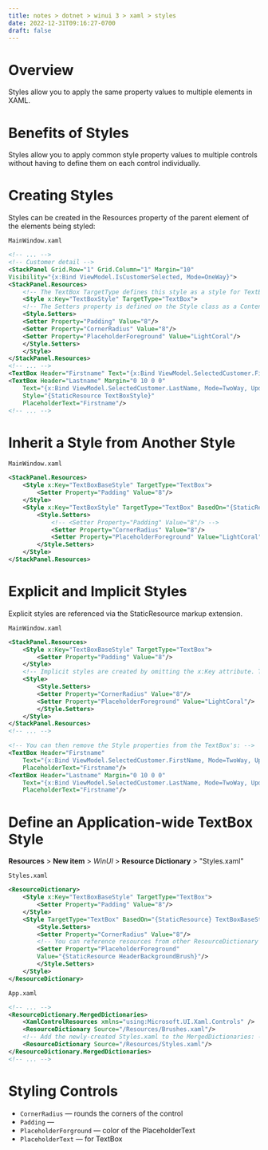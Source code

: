 ```yaml
---
title: notes > dotnet > winui 3 > xaml > styles
date: 2022-12-31T09:16:27-0700
draft: false
---
```

# Overview
Styles allow you to apply the same property values to multiple elements in XAML.

# Benefits of Styles
Styles allow you to apply common style property values to multiple controls without having to define them on each control individually.

# Creating Styles
Styles can be created in the Resources property of the parent element of the elements being styled:

`MainWindow.xaml`
```xml
<!-- ... -->
<!-- Customer detail -->
<StackPanel Grid.Row="1" Grid.Column="1" Margin="10"
Visibility="{x:Bind ViewModel.IsCustomerSelected, Mode=OneWay}">
<StackPanel.Resources>
    <!-- The TextBox TargetType defines this style as a style for TextBox elements -->
    <Style x:Key="TextBoxStyle" TargetType="TextBox">
    <!-- The Setters property is defined on the Style class as a ContentProperty making this element optional: -->
    <Style.Setters>
    <Setter Property="Padding" Value="8"/>
    <Setter Property="CornerRadius" Value="8"/>
    <Setter Property="PlaceholderForeground" Value="LightCoral"/>
    </Style.Setters>
    </Style>
</StackPanel.Resources>
<!-- ... -->
<TextBox Header="Firstname" Text="{x:Bind ViewModel.SelectedCustomer.FirstName, Mode=TwoWay, UpdateSourceTrigger=PropertyChanged}" Style="{StaticResource TextBoxStyle}" PlaceholderText="Firstname"/>
<TextBox Header="Lastname" Margin="0 10 0 0"
    Text="{x:Bind ViewModel.SelectedCustomer.LastName, Mode=TwoWay, UpdateSourceTrigger=PropertyChanged}"
    Style="{StaticResource TextBoxStyle}"
    PlaceholderText="Firstname"/>
<!-- ... -->
```

# Inherit a Style from Another Style
`MainWindow.xaml`
```xml
<StackPanel.Resources>
    <Style x:Key="TextBoxBaseStyle" TargetType="TextBox">
        <Setter Property="Padding" Value="8"/>
    </Style>
    <Style x:Key="TextBoxStyle" TargetType="TextBox" BasedOn="{StaticResource} TextBoxBaseStyle}">
        <Style.Setters>
            <!-- <Setter Property="Padding" Value="8"/> -->
            <Setter Property="CornerRadius" Value="8"/>
            <Setter Property="PlaceholderForeground" Value="LightCoral"/>
        </Style.Setters>
    </Style>
</StackPanel.Resources>
```

# Explicit and Implicit Styles
Explicit styles are referenced via the StaticResource markup extension.

`MainWindow.xaml`
```xml
<StackPanel.Resources>
    <Style x:Key="TextBoxBaseStyle" TargetType="TextBox">
        <Setter Property="Padding" Value="8"/>
    </Style>
    <!-- Implicit styles are created by omitting the x:Key attribute. The Style is added to the StackPanel. -->
    <Style>
        <Style.Setters>
        <Setter Property="CornerRadius" Value="8"/>
        <Setter Property="PlaceholderForeground" Value="LightCoral"/>
        </Style.Setters>
    </Style>
</StackPanel.Resources>
<!-- ... -->

<!-- You can then remove the Style properties from the TextBox's: -->
<TextBox Header="Firstname" 
    Text="{x:Bind ViewModel.SelectedCustomer.FirstName, Mode=TwoWay, UpdateSourceTrigger=PropertyChanged}" 
    PlaceholderText="Firstname"/>
<TextBox Header="Lastname" Margin="0 10 0 0"
    Text="{x:Bind ViewModel.SelectedCustomer.LastName, Mode=TwoWay, UpdateSourceTrigger=PropertyChanged}"
    PlaceholderText="Firstname"/>
```

# Define an Application-wide TextBox Style
**Resources** > **New item** > *WinUI* > **Resource Dictionary** > "Styles.xaml"

`Styles.xaml`
```xml
<ResourceDictionary>
    <Style x:Key="TextBoxBaseStyle" TargetType="TextBox">
        <Setter Property="Padding" Value="8"/>
    </Style>
    <Style TargetType="TextBox" BasedOn="{StaticResource} TextBoxBaseStyle}">
        <Style.Setters>
        <Setter Property="CornerRadius" Value="8"/>
        <!-- You can reference resources from other ResourceDictionary's that are part of the MergedDictionaries.  This HeaderBackgroundBrush is from Brushes.xaml: -->
        <Setter Property="PlaceholderForeground"
        Value="{StaticResource HeaderBackgroundBrush}"/>
        </Style.Setters>
    </Style>
</ResourceDictionary>
```

`App.xaml`
```xml
<!-- ... -->
<ResourceDictionary.MergedDictionaries>
    <XamlControlResources xmlns="using:Microsoft.UI.Xaml.Controls" />
    <ResourceDictionary Source="/Resources/Brushes.xaml"/>
    <!-- Add the newly-created Styles.xaml to the MergedDictionaries: -->
    <ResourceDictionary Source="/Resources/Styles.xaml"/>
</ResourceDictionary.MergedDictionaries>
<!-- ... -->
```

# Styling Controls
- `CornerRadius` — rounds the corners of the control
- `Padding` — 
- `PlaceholderForground` — color of the PlaceholderText
- `PlaceholderText` — for TextBox
